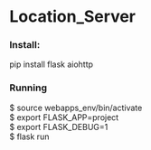 # Location_Server

### Install:
pip install flask aiohttp

### Running

$ source webapps_env/bin/activate <br>
$ export FLASK_APP=project <br>
$ export FLASK_DEBUG=1 <br>
$ flask run <br>
